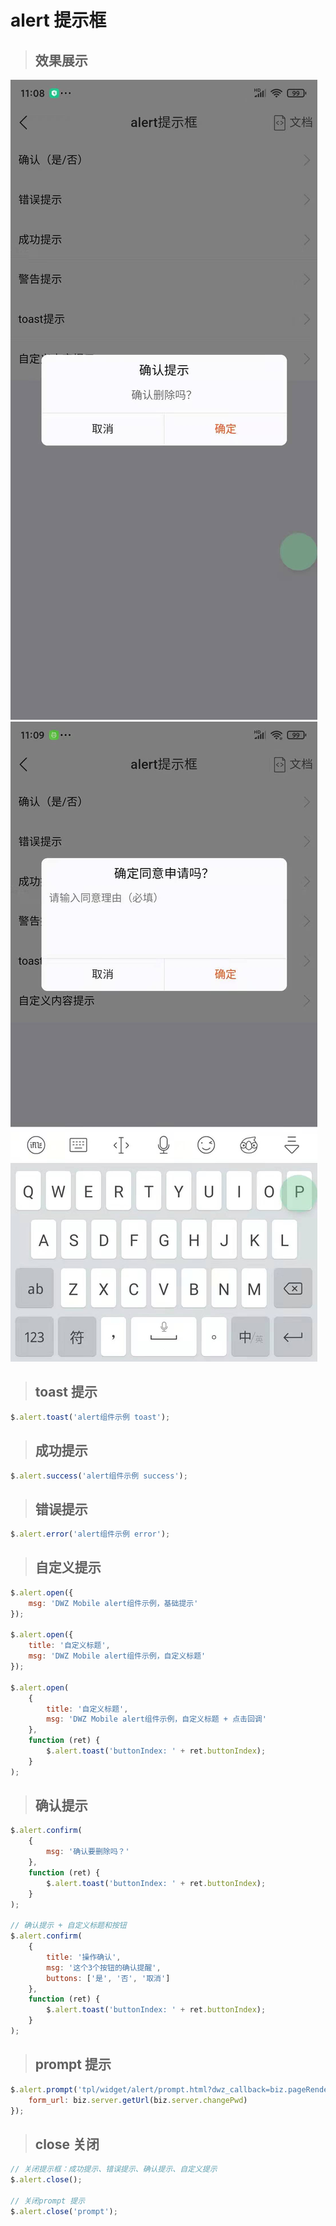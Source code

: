 # alert 提示框

> ## 效果展示

![](../../../_media/h5/widget/alert/1.jpg?height=360)
![](../../../_media/h5/widget/alert/2.jpg?height=360)

> ## toast 提示

```js
$.alert.toast('alert组件示例 toast');
```

> ## 成功提示

```js
$.alert.success('alert组件示例 success');
```

> ## 错误提示

```js
$.alert.error('alert组件示例 error');
```

> ## 自定义提示

```js
$.alert.open({
	msg: 'DWZ Mobile alert组件示例，基础提示'
});

$.alert.open({
	title: '自定义标题',
	msg: 'DWZ Mobile alert组件示例，自定义标题'
});

$.alert.open(
	{
		title: '自定义标题',
		msg: 'DWZ Mobile alert组件示例，自定义标题 + 点击回调'
	},
	function (ret) {
		$.alert.toast('buttonIndex: ' + ret.buttonIndex);
	}
);
```

> ## 确认提示

```js
$.alert.confirm(
	{
		msg: '确认要删除吗？'
	},
	function (ret) {
		$.alert.toast('buttonIndex: ' + ret.buttonIndex);
	}
);

// 确认提示 + 自定义标题和按钮
$.alert.confirm(
	{
		title: '操作确认',
		msg: '这个3个按钮的确认提醒',
		buttons: ['是', '否', '取消']
	},
	function (ret) {
		$.alert.toast('buttonIndex: ' + ret.buttonIndex);
	}
);
```

> ## prompt 提示

```js
$.alert.prompt('tpl/widget/alert/prompt.html?dwz_callback=biz.pageRender', {
	form_url: biz.server.getUrl(biz.server.changePwd)
});
```

> ## close 关闭

```js
// 关闭提示框：成功提示、错误提示、确认提示、自定义提示
$.alert.close();

// 关闭prompt 提示
$.alert.close('prompt');
```
